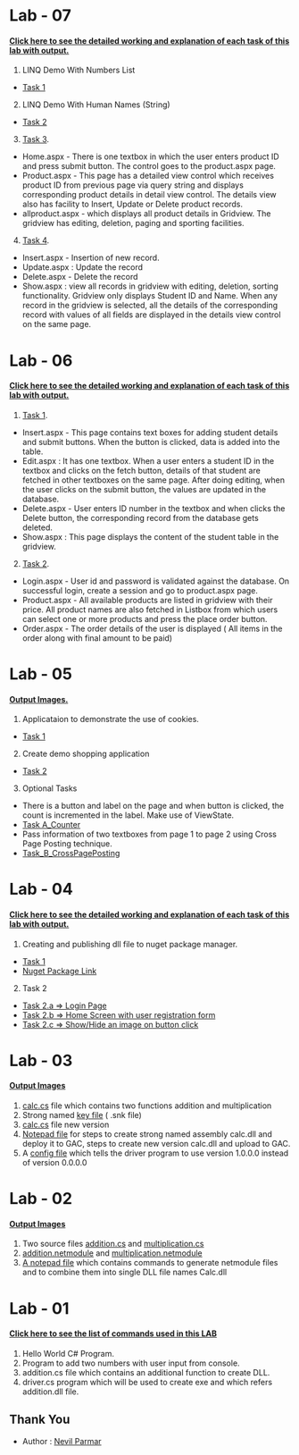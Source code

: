 # Lab - 07 
#### [Click here to see the detailed working and explanation of each task of this lab with output. ](LAB_7/Working&#32;of&#32;Assignment&#32;Tasks-WDDN-L7.pdf)
1. LINQ Demo With Numbers List
  - [Task 1](LAB_7/Task&#32;1)
  
2. LINQ Demo With Human Names (String)
  - [Task 2](LAB_7/Task&#32;2)

3. [Task 3](LAB_7/Task&#32;3/).
  - Home.aspx - There is one textbox in which the user enters product ID
    and press submit button. The control goes to the product.aspx page.
  - Product.aspx - This page has a detailed view control which receives product ID from previous page via query string and
    displays corresponding product details in detail view control. The details view also has
    facility to Insert, Update or Delete product records.
  - allproduct.aspx - which displays all product details in Gridview. The gridview has editing, deletion, paging and
    sporting facilities.
  
4. [Task 4](LAB_7/Task&#32;4/). 
  - Insert.aspx - Insertion of new record.
  - Update.aspx : Update the record
  - Delete.aspx - Delete the record
  - Show.aspx : view all records in gridview with editing, deletion, sorting functionality. Gridview
    only displays Student ID and Name. When any record in the gridview is selected, all the
    details of the corresponding record with values of all fields are displayed in the details view
    control on the same page.
  
# Lab - 06 
#### [Click here to see the detailed working and explanation of each task of this lab with output. ](LAB_6/Working&#32;of&#32;Assignment&#32;Tasks-WDDN-L6.pdf)
1. [Task 1](LAB_6/Task&#32;1/).
  - Insert.aspx - This page contains text boxes for adding student details and submit
    buttons. When the button is clicked, data is added into the table.
  - Edit.aspx : It has one textbox. When a user enters a student ID in the textbox and
    clicks on the fetch button, details of that student are fetched in other textboxes on the
    same page. After doing editing, when the user clicks on the submit button, the values
    are updated in the database.
  - Delete.aspx - User enters ID number in the textbox and when clicks the Delete
    button, the corresponding record from the database gets deleted.
  - Show.aspx : This page displays the content of the student table in the gridview.
  
2. [Task 2](LAB_6/Task&#32;2/). 
  - Login.aspx - User id and password is validated against the database. On successful
    login, create a session and go to product.aspx page.
  - Product.aspx - All available products are listed in gridview with their price. All product
    names are also fetched in Listbox from which users can select one or more products
    and press the place order button.
  - Order.aspx - The order details of the user is displayed ( All items in the order along
    with final amount to be paid)

# Lab - 05 
#### [Output Images. ](LAB_5/Outputs)
1. Applicataion to demonstrate the use of cookies.
  - [Task 1](LAB_5/Task&#32;1)
2. Create demo shopping application 
- [Task 2](LAB_5/Task&#32;2)
3. Optional Tasks
  - There is a button and label on the page and when button is clicked, the count
    is incremented in the label. Make use of ViewState.
  - [Task A_Counter](LAB_5/Extra&#32;Tasks/Task_A_Counter)
  - Pass information of two textboxes from page 1 to page 2 using Cross Page
    Posting technique.
  - [Task_B_CrossPagePosting](LAB_5/Extra&#32;Tasks/Task_B_CrossPagePosting)

# Lab - 04 
#### [Click here to see the detailed working and explanation of each task of this lab with output. ](LAB_4/Working&#32;Of&#32;Projects&#32;-&#32;WDDN&#32;-&#32;L4.pdf)
1. Creating and publishing dll file to nuget package manager.
  - [Task 1](LAB_4/Task&#32;1)
  - [Nuget Package Link](https://www.nuget.org/packages/GraphTraversal.cs/)
2. Task 2 
- [Task 2.a => Login Page](LAB_4/Task&#32;2/Task&#32;2.a)
- [Task 2.b => Home Screen with user registration form](LAB_4/Task&#32;2/Task&#32;2.b)
- [Task 2.c => Show/Hide an image on button click](LAB_4/Task&#32;2/Task&#32;2.c)

# Lab - 03
#### [Output Images](LAB_3/Outputs)
1. [calc.cs](LAB_3/Submission/old&#32;calc/calc.cs) file which contains two functions addition and multiplication
2. Strong named [key file](LAB_3/Submission/myKey.snk) ( .snk file)
3. [calc.cs](LAB_3/Submission/calc&#32;-&#32;new&#32;version/calc.cs) file new version
4. [Notepad file](LAB_3/Submission/steps.txt) for steps to create strong named assembly calc.dll and deploy it to GAC, steps to create new version calc.dll and upload to GAC.
5. A [config file](LAB_3/Submission/driver.exe.config) which tells the driver program to use version 1.0.0.0 instead of version 0.0.0.0

# Lab - 02
#### [Output Images](LAB_2/Outputs)
1. Two source files [addition.cs](LAB_2/Submission/addition.cs) and [multiplication.cs](LAB_2/Submission/multiplication.cs)
2. [addition.netmodule](LAB_2/Submission/addition.netmodule) and [multiplication.netmodule](LAB_2/Submission/multiplication.netmodule)
3. [A notepad file](LAB_2/Submission/steps.txt) which contains commands to generate netmodule files and to combine them into single DLL file names Calc.dll

# Lab - 01 
#### [Click here to see the list of commands used in this LAB](LAB_1/commands.md)
1. Hello World C# Program.
2. Program to add two numbers with user input from console.
3. addition.cs file which contains an additional function to create DLL.
4. driver.cs program which will be used to create exe and which refers addition.dll file.


## Thank You
- Author : [Nevil Parmar](https://nevilparmar.me)
